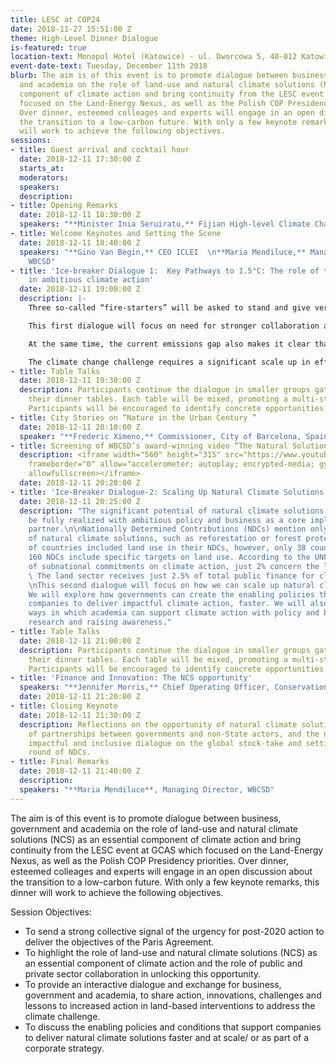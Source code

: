 ```yaml
---
title: LESC at COP24
date: 2018-11-27 15:51:00 Z
theme: High-Level Dinner Dialogue
is-featured: true
location-text: Monopol Hotel (Katowice) - ul. Dworcowa 5, 40-012 Katowice, Poland
event-date-text: Tuesday, December 11th 2018
blurb: The aim is of this event is to promote dialogue between business, government
  and academia on the role of land-use and natural climate solutions (NCS) as an essential
  component of climate action and bring continuity from the LESC event at GCAS which
  focused on the Land-Energy Nexus, as well as the Polish COP Presidency priorities.
  Over dinner, esteemed colleages and experts will engage in an open discussion about
  the transition to a low-carbon future. With only a few keynote remarks, this dinner
  will work to achieve the following objectives.
sessions:
- title: Guest arrival and cocktail hour
  date: 2018-12-11 17:30:00 Z
  starts_at: 
  moderators: 
  speakers: 
  description: 
- title: Opening Remarks
  date: 2018-12-11 18:30:00 Z
  speakers: "**Minister Inia Seruiratu,** Fijian High-level Climate Champion  "
- title: Welcome Keynotes and Setting the Scene
  date: 2018-12-11 18:40:00 Z
  speakers: "**Gino Van Begin,** CEO ICLEI  \n**Maria Mendiluce,** Managing Director,
    WBCSD"
- title: 'Ice-breaker Dialogue 1:  Key Pathways to 1.5°C: The role of the land sector
    in ambitious climate action'
  date: 2018-12-11 19:00:00 Z
  description: |-
    Three so-called “fire-starters” will be asked to stand and give very brief remarks for group input and discussion. Then all participants are welcome to input their thoughts and ideas as they are called upon by the moderator to add to the dialogue. Each speaker will be asked to stand up where they are seated, introduce themselves and contribute with an insight, remark, question or suggestion.

    This first dialogue will focus on need for stronger collaboration and increased climate action by public and private sector.

    At the same time, the current emissions gap also makes it clear that we need to be investing in new innovations to supplement what is possible using existing solutions.

    The climate change challenge requires a significant scale up in efforts across deploying existing and developing new solutions. We encourage a dialogue on practical next steps to ensure innovative solutions are implemented on the ground, in a spirit of collaboration.
- title: Table Talks
  date: 2018-12-11 19:30:00 Z
  description: Participants continue the dialogue in smaller groups gathered around
    their dinner tables. Each table will be mixed, promoting a multi-stakeholder dialogue.
    Participants will be encouraged to identify concrete opportunities for collaboration.
- title: City Stories on “Nature in the Urban Century ”
  date: 2018-12-11 20:10:00 Z
  speaker: "**Frederic Ximeno,** Commissioner, City of Barcelona, Spain "
- title: Screening of WBCSD’s award-winning video “The Natural Solution”
  description: <iframe width="560" height="315" src="https://www.youtube.com/embed/2UllAGSYl7o"
    frameborder="0" allow="accelerometer; autoplay; encrypted-media; gyroscope; picture-in-picture"
    allowfullscreen></iframe>
  date: 2018-12-11 20:20:00 Z
- title: 'Ice-Breaker Dialogue-2: Scaling Up Natural Climate Solutions'
  date: 2018-12-11 20:25:00 Z
  description: "The significant potential of natural climate solutions (NCS) can only
    be fully realized with ambitious policy and business as a core implementation
    partner.\n\nNationally Determined Contributions (NDCs) mention only a handful
    of natural climate solutions, such as reforestation or forest protection. A majority
    of countries included land use in their NDCs, however, only 38 countries out of
    160 NDCs include specific targets on land use. According to the UNFCCC NAZCA database
    of subnational commitments on climate action, just 2% concern the land sector.
    \ The land sector receives just 2.5% of total public finance for climate mitigation.\n
    \nThis second dialogue will focus on how we can scale up natural climate solutions.
    We will explore how governments can create the enabling policies that support
    companies to deliver impactful climate action, faster. We will also identify the
    ways in which academia can support climate action with policy and business relevant
    research and raising awareness."
- title: Table Talks
  date: 2018-12-11 21:00:00 Z
  description: Participants continue the dialogue in smaller groups gathered around
    their dinner tables. Each table will be mixed, promoting a multi-stakeholder dialogue.
    Participants will be encouraged to identify concrete opportunities for collaboration.
- title: 'Finance and Innovation: The NCS opportunity'
  speakers: "**Jennifer Morris,** Chief Operating Officer, Conservation International "
  date: 2018-12-11 21:20:00 Z
- title: Closing Keynote
  date: 2018-12-11 21:30:00 Z
  description: Reflections on the opportunity of natural climate solutions, the role
    of partnerships between governments and non-State actors, and the need for a structured,
    impactful and inclusive dialogue on the global stock-take and setting the next
    round of NDCs.
- title: Final Remarks
  date: 2018-12-11 21:40:00 Z
  description: 
  speakers: "**Maria Mendiluce**, Managing Director, WBCSD"
---
```


The aim is of this event is to promote dialogue between business, government and academia on the role of land-use and natural climate solutions (NCS) as an essential component of climate action and bring continuity from the LESC event at GCAS which focused on the Land-Energy Nexus, as well as the Polish COP Presidency priorities. Over dinner, esteemed colleages and experts will engage in an open discussion about the transition to a low-carbon future. With only a few keynote remarks, this dinner will work to achieve the following objectives.

Session Objectives:
* To send a strong collective signal of the urgency for post-2020 action to deliver the objectives of the Paris Agreement.
* To highlight the role of land-use and natural climate solutions (NCS) as an essential component of climate action and the role of public and private sector collaboration in unlocking this opportunity.
* To provide an interactive dialogue and exchange for business, government and academia, to share action, innovations, challenges and lessons to increased action in land-based interventions to address the climate challenge.
* To discuss the enabling policies and conditions that support companies to deliver natural climate solutions faster and at scale/ or as part of a corporate strategy.
